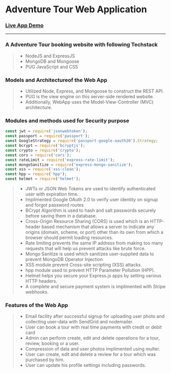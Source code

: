 # Adventure Tour Web Application

### [Live App Demo](https://adventure.up.railway.app/)

<hr />

### A Adventure Tour booking website with following Techstack

> -   NodeJS and ExpressJS
> -   MongoDB and Mongoose
> -   PUG JavaScript and CSS

### Models and Architectureof the Web App

> -   Utilized Node, Express, and Mongoose to construct the REST API.
> -   PUG is the view engine on this server-side rendered website.
> -   Additionally, WebApp uses the Model-View-Controller (MVC) architecture.

### Modules and methods used for Security purpose

```javascript
const jwt = require('jsonwebtoken');
const passport = require('passport');
const GoogleStrategy = require('passport-google-oauth20').Strategy;
const bcrypt = require('bcryptjs');
const crypto = require('crypto');
const cors = require('cors');
const rateLimit = require('express-rate-limit');
const mongoSanitize = require('express-mongo-sanitize');
const xss = require('xss-clean');
const hpp = require('hpp');
const helmet = require('helmet');
```

> -   JWTs or JSON Web Tokens are used to identify authenticated user with expiration time.
> -   Implimented Google OAuth 2.0 to verify user identity on signup and forgot password routes
> -   BCrypt Algorithm is used to hash and salt passwords securely before saving them in a database.
> -   Cross-Origin Resource Sharing (CORS) is used which is an HTTP-header based mechanism that allows a server to indicate any origins (domain, scheme, or port) other than its own from which a browser should permit loading resources.
> -   Rate limiting prevents the same IP address from making too many requests that will help us prevent attacks like brute force.
> -   Mongo Sanitize is used which sanitizes user-supplied data to prevent MongoDB Operator Injection
> -   XSS module prevent Cross-site scripting (XSS) attacks.
> -   hpp module used to prevent HTTP Parameter Pollution (HPP).
> -   Helmet helps you secure your Express.js apps by setting various HTTP headers.
> -   A complete and secure payment system is implimented with Stripe webhooks.

### Features of the Web App

> -   Email facility after successful signup for uploading user photo and collecting user-data with SendGrid and nodemailer.
> -   User can book a tour with real time payments with credit or debit card
> -   Admin can perform create, edit and delete operations for a tour, review, booking or a user.
> -   Compression of data and user photos implimented using multer.
> -   User can create, edit and delete a review for a tour which was purchased by him.
> -   User can update his profile settings including passwords.
